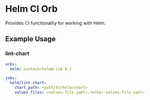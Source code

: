 # Helm CI Orb

Provides CI functionality for working with Helm.

## Example Usage

### lint-chart

```yaml
orbs:
  helm: ovotech/helm@-ci0.0.1

jobs:
  helm/lint-chart:
    chart_path: <path/to/helm/chart>
    values_files: <values-file.yaml>,<other-values-file.yaml>
```
